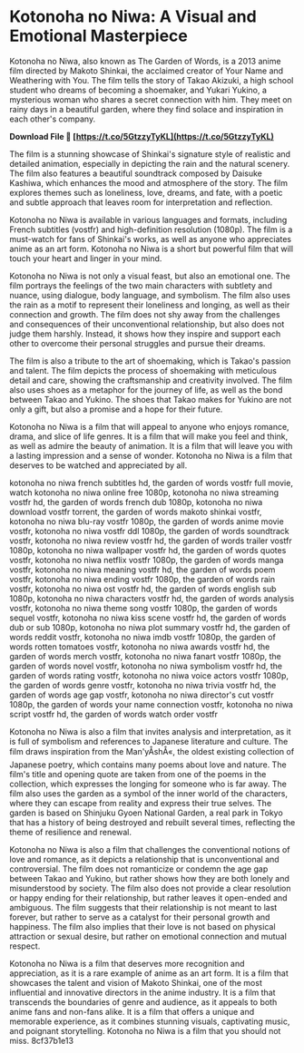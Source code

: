 
 
# Kotonoha no Niwa: A Visual and Emotional Masterpiece
 
Kotonoha no Niwa, also known as The Garden of Words, is a 2013 anime film directed by Makoto Shinkai, the acclaimed creator of Your Name and Weathering with You. The film tells the story of Takao Akizuki, a high school student who dreams of becoming a shoemaker, and Yukari Yukino, a mysterious woman who shares a secret connection with him. They meet on rainy days in a beautiful garden, where they find solace and inspiration in each other's company.
 
**Download File 🌟 [https://t.co/5GtzzyTyKL](https://t.co/5GtzzyTyKL)**


 
The film is a stunning showcase of Shinkai's signature style of realistic and detailed animation, especially in depicting the rain and the natural scenery. The film also features a beautiful soundtrack composed by Daisuke Kashiwa, which enhances the mood and atmosphere of the story. The film explores themes such as loneliness, love, dreams, and fate, with a poetic and subtle approach that leaves room for interpretation and reflection.
 
Kotonoha no Niwa is available in various languages and formats, including French subtitles (vostfr) and high-definition resolution (1080p). The film is a must-watch for fans of Shinkai's works, as well as anyone who appreciates anime as an art form. Kotonoha no Niwa is a short but powerful film that will touch your heart and linger in your mind.
  
Kotonoha no Niwa is not only a visual feast, but also an emotional one. The film portrays the feelings of the two main characters with subtlety and nuance, using dialogue, body language, and symbolism. The film also uses the rain as a motif to represent their loneliness and longing, as well as their connection and growth. The film does not shy away from the challenges and consequences of their unconventional relationship, but also does not judge them harshly. Instead, it shows how they inspire and support each other to overcome their personal struggles and pursue their dreams.
 
The film is also a tribute to the art of shoemaking, which is Takao's passion and talent. The film depicts the process of shoemaking with meticulous detail and care, showing the craftsmanship and creativity involved. The film also uses shoes as a metaphor for the journey of life, as well as the bond between Takao and Yukino. The shoes that Takao makes for Yukino are not only a gift, but also a promise and a hope for their future.
 
Kotonoha no Niwa is a film that will appeal to anyone who enjoys romance, drama, and slice of life genres. It is a film that will make you feel and think, as well as admire the beauty of animation. It is a film that will leave you with a lasting impression and a sense of wonder. Kotonoha no Niwa is a film that deserves to be watched and appreciated by all.
 
kotonoha no niwa french subtitles hd,  the garden of words vostfr full movie,  watch kotonoha no niwa online free 1080p,  kotonoha no niwa streaming vostfr hd,  the garden of words french dub 1080p,  kotonoha no niwa download vostfr torrent,  the garden of words makoto shinkai vostfr,  kotonoha no niwa blu-ray vostfr 1080p,  the garden of words anime movie vostfr,  kotonoha no niwa vostfr ddl 1080p,  the garden of words soundtrack vostfr,  kotonoha no niwa review vostfr hd,  the garden of words trailer vostfr 1080p,  kotonoha no niwa wallpaper vostfr hd,  the garden of words quotes vostfr,  kotonoha no niwa netflix vostfr 1080p,  the garden of words manga vostfr,  kotonoha no niwa meaning vostfr hd,  the garden of words poem vostfr,  kotonoha no niwa ending vostfr 1080p,  the garden of words rain vostfr,  kotonoha no niwa ost vostfr hd,  the garden of words english sub 1080p,  kotonoha no niwa characters vostfr hd,  the garden of words analysis vostfr,  kotonoha no niwa theme song vostfr 1080p,  the garden of words sequel vostfr,  kotonoha no niwa kiss scene vostfr hd,  the garden of words dub or sub 1080p,  kotonoha no niwa plot summary vostfr hd,  the garden of words reddit vostfr,  kotonoha no niwa imdb vostfr 1080p,  the garden of words rotten tomatoes vostfr,  kotonoha no niwa awards vostfr hd,  the garden of words merch vostfr,  kotonoha no niwa fanart vostfr 1080p,  the garden of words novel vostfr,  kotonoha no niwa symbolism vostfr hd,  the garden of words rating vostfr,  kotonoha no niwa voice actors vostfr 1080p,  the garden of words genre vostfr,  kotonoha no niwa trivia vostfr hd,  the garden of words age gap vostfr,  kotonoha no niwa director's cut vostfr 1080p,  the garden of words your name connection vostfr,  kotonoha no niwa script vostfr hd,  the garden of words watch order vostfr
  
Kotonoha no Niwa is also a film that invites analysis and interpretation, as it is full of symbolism and references to Japanese literature and culture. The film draws inspiration from the Man'yÅshÅ«, the oldest existing collection of Japanese poetry, which contains many poems about love and nature. The film's title and opening quote are taken from one of the poems in the collection, which expresses the longing for someone who is far away. The film also uses the garden as a symbol of the inner world of the characters, where they can escape from reality and express their true selves. The garden is based on Shinjuku Gyoen National Garden, a real park in Tokyo that has a history of being destroyed and rebuilt several times, reflecting the theme of resilience and renewal.
 
Kotonoha no Niwa is also a film that challenges the conventional notions of love and romance, as it depicts a relationship that is unconventional and controversial. The film does not romanticize or condemn the age gap between Takao and Yukino, but rather shows how they are both lonely and misunderstood by society. The film also does not provide a clear resolution or happy ending for their relationship, but rather leaves it open-ended and ambiguous. The film suggests that their relationship is not meant to last forever, but rather to serve as a catalyst for their personal growth and happiness. The film also implies that their love is not based on physical attraction or sexual desire, but rather on emotional connection and mutual respect.
 
Kotonoha no Niwa is a film that deserves more recognition and appreciation, as it is a rare example of anime as an art form. It is a film that showcases the talent and vision of Makoto Shinkai, one of the most influential and innovative directors in the anime industry. It is a film that transcends the boundaries of genre and audience, as it appeals to both anime fans and non-fans alike. It is a film that offers a unique and memorable experience, as it combines stunning visuals, captivating music, and poignant storytelling. Kotonoha no Niwa is a film that you should not miss.
 8cf37b1e13
 
